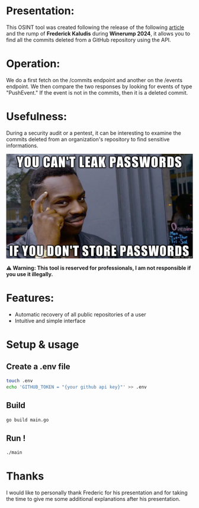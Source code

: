 # Presentation:
This OSINT tool was created following the release of the following [article](https://trufflesecurity.com/blog/anyone-can-access-deleted-and-private-repo-data-github) and the rump of **Frederick Kaludis** during **Winerump 2024**, it allows you to find all the commits deleted from a GitHub repository using the API.

# Operation:
We do a first fetch on the /commits endpoint and another on the /events endpoint. We then compare the two responses by looking for events of type "PushEvent." If the event is not in the commits, then it is a deleted commit.

# Usefulness:
During a security audit or a pentest, it can be interesting to examine the commits deleted from an organization's repository to find sensitive informations.

![img](meme-leak-password.png)

**⚠️ Warning: This tool is reserved for professionals, I am not responsible if you use it illegally.**

# Features:
- Automatic recovery of all public repositories of a user
- Intuitive and simple interface

# Setup & usage

## Create a .env file

```bash
touch .env
echo 'GITHUB_TOKEN = "{your github api key}"' >> .env
```

## Build 
```bash
go build main.go
```

## Run ! 
```bash
./main
```


# Thanks

I would like to personally thank Frederic for his presentation and for taking the time to give me some additional explanations after his presentation.

